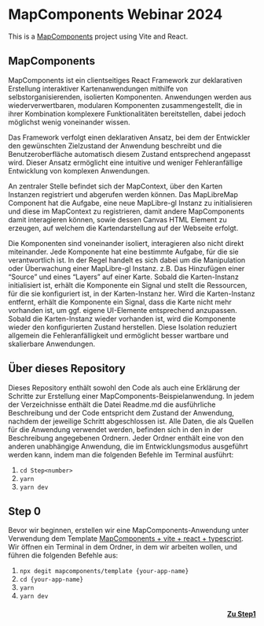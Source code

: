 # MapComponents Webinar 2024

This is a [MapComponents](https://mapcomponents.org) project using Vite and React.

## MapComponents
MapComponents ist ein clientseitiges React Framework zur deklarativen Erstellung interaktiver Kartenanwendungen mithilfe von selbstorganisierenden, isolierten Komponenten. Anwendungen werden aus wiederverwertbaren, modularen Komponenten zusammengestellt, die in ihrer Kombination komplexere Funktionalitäten bereitstellen, dabei jedoch möglichst wenig voneinander wissen.

Das Framework verfolgt einen deklarativen Ansatz, bei dem der Entwickler den gewünschten Zielzustand der Anwendung beschreibt und die Benutzeroberfläche automatisch diesem Zustand entsprechend angepasst wird. Dieser Ansatz ermöglicht eine intuitive und weniger Fehleranfällige Entwicklung von komplexen Anwendungen.

An zentraler Stelle befindet sich der MapContext, über den Karten Instanzen registriert und abgerufen werden können. Das MapLibreMap Component hat die Aufgabe, eine neue MapLibre-gl Instanz zu initialisieren und diese im MapContext zu registrieren, damit andere MapComponents damit interagieren können, sowie dessen Canvas HTML Element zu erzeugen, auf welchem die Kartendarstellung auf der Webseite erfolgt.

Die Komponenten sind voneinander isoliert, interagieren also nicht direkt miteinander. Jede Komponente hat eine bestimmte Aufgabe, für die sie verantwortlich ist. In der Regel handelt es sich dabei um die Manipulation oder Überwachung einer MapLibre-gl Instanz. z.B. Das Hinzufügen einer “Source” und eines “Layers” auf einer Karte. Sobald die Karten-Instanz initialisiert ist, erhält die Komponente ein Signal und stellt die Ressourcen, für die sie konfiguriert ist, in der Karten-Instanz her. Wird die Karten-Instanz entfernt, erhält die Komponente ein Signal, dass die Karte nicht mehr vorhanden ist, um ggf. eigene UI-Elemente entsprechend anzupassen. Sobald die Karten-Instanz wieder vorhanden ist, wird die Komponente wieder den konfigurierten Zustand herstellen. Diese Isolation reduziert allgemein die Fehleranfälligkeit und ermöglicht besser wartbare und skalierbare Anwendungen.

## Über dieses Repository
Dieses Repository enthält sowohl den Code als auch eine Erklärung der Schritte zur Erstellung einer MapComponents-Beispielanwendung. In jedem der Verzeichnisse enthält die Datei Readme.md die ausführliche Beschreibung und der Code entspricht dem Zustand der Anwendung, nachdem der jeweilige Schritt abgeschlossen ist.
Alle Daten, die als Quellen für die Anwendung verwendet werden, befinden sich in den in der Beschreibung angegebenen Ordnern. 
Jeder Ordner enthält eine von den anderen unabhängige Anwendung, die im Entwicklungsmodus ausgeführt werden kann, indem man die folgenden Befehle im Terminal ausführt: 
1. `cd Step<number>`
2. `yarn`
3. `yarn dev`

## Step 0
Bevor wir beginnen, erstellen wir eine MapComponents-Anwendung unter Verwendung dem Template [MapComponents + vite + react + typescript](https://github.com/mapcomponents/template). 
Wir öffnen ein Terminal in dem Ordner, in dem wir arbeiten wollen, und führen die folgenden Befehle aus: 
1. `npx degit mapcomponents/template {your-app-name}`
2. `cd {your-app-name}`
3. `yarn`
4. `yarn dev`

#### <div align="right"> [Zu Step1](https://github.com/mapcomponents/webinar-2024/tree/main/Step1#step-1)</div>

